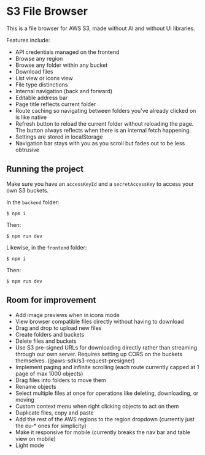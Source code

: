 # S3 File Browser

This is a file browser for AWS S3, made without AI and without UI libraries.

Features include:
- API credentials managed on the frontend
- Browse any region
- Browse any folder within any bucket
- Download files
- List view or icons view
- File type distinctions
- Internal navigation (back and forward)
- Editable address bar
- Page title reflects current folder
- Route caching so navigating between folders you've already clicked on is like native
- Refresh button to reload the current folder without reloading the page. The button always reflects when there is an internal fetch happening.
- Settings are stored in localStorage
- Navigation bar stays with you as you scroll but fades out to be less obtrusive

## Running the project

Make sure you have an `accessKeyId` and a `secretAccessKey` to access your own S3 buckets.

In the `backend` folder:
```
$ npm i
```
Then:
```
$ npm run dev
```

Likewise, in the `frontend` folder:
```
$ npm i
```
Then:
```
$ npm run dev
```

## Room for improvement
- Add image previews when in icons mode
- View browser compatible files directly without having to download
- Drag and drop to upload new files
- Create folders and buckets
- Delete files and buckets
- Use S3 pre-signed URLs for downloading directly rather than streaming through our own server. Requires setting up CORS on the buckets themselves. (@aws-sdk/s3-request-presigner)
- Implement paging and infinite scrolling (each route currently capped at 1 page of max 1000 objects)
- Drag files into folders to move them
- Rename objects
- Select multiple files at once for operations like deleting, downloading, or moving
- Custom context menu when right clicking objects to act on them
- Duplicate files, copy and paste
- Add the rest of the AWS regions to the region dropdown (currently just the eu-* ones for simplicity)
- Make it responsive for mobile (currently breaks the nav bar and table view on mobile)
- Light mode
